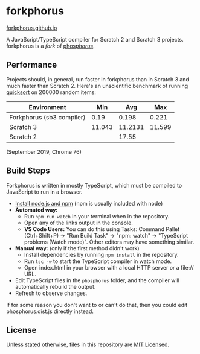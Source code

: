 # forkphorus

[forkphorus.github.io](https://forkphorus.github.io)

A JavaScript/TypeScript compiler for Scratch 2 and Scratch 3 projects. forkphorus is a *fork* of [phos*phorus*](https://phosphorus.github.io/).

## Performance

Projects should, in general, run faster in forkphorus than in Scratch 3 and much faster than Scratch 2. Here's an unscientific benchmark of running [quicksort](https://scratch.mit.edu/projects/310372816/) on 200000 random items:

| Environment | Min | Avg | Max |
| ----------- | --- | --- | --- |
| Forkphorus (sb3 compiler) | 0.19 | 0.198 | 0.221 |
| Scratch 3 | 11.043 | 11.2131 | 11.599 |
| Scratch 2 |  | 17.55 |  |

(September 2019, Chrome 76)

## Build Steps

Forkphorus is written in mostly TypeScript, which must be compiled to JavaScript to run in a browser.

 * [Install node.js and npm](https://nodejs.org/en/) (npm is usually included with node)
 * **Automated way:**
   * Run `npm run watch` in your terminal when in the repository.
   * Open any of the links output in the console.
   * **VS Code Users:** You can do this using Tasks: Command Pallet (Ctrl+Shift+P) -> "Run Build Task" -> "npm: watch" -> "TypeScript problems (Watch mode)". Other editors may have something similar.
 * **Manual way:** (only if the first method didn't work)
   * Install dependencies by running `npm install` in the repository.
   * Run `tsc -w` to start the TypeScript compiler in watch mode.
   * Open index.html in your browser with a local HTTP server or a file:// URL.
 * Edit TypeScript files in the `phosphorus` folder, and the compiler will automatically rebuild the output.
 * Refresh to observe changes.

If for some reason you don't want to or can't do that, then you could edit phosphorus.dist.js directly instead.

## License

Unless stated otherwise, files in this repository are [MIT Licensed](https://github.com/forkphorus/forkphorus/blob/master/LICENSE).

